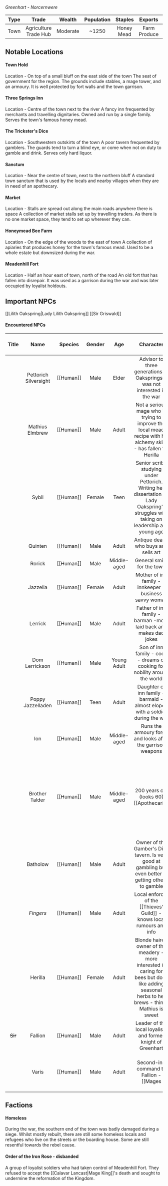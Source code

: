 *Greenhart - Norcernwere*

| Type | Trade | Wealth | Population | Staples | Exports | Status |
|:---:|:---:|:---:|:---:|:---:|:---:|:---:|
| Town | Agriculture Trade Hub | Moderate | ~1250 | Honey Mead | Farm Produce | Neutral |
## Notable Locations
#### Town Hold
Location - On top of a small bluff on the east side of the town
The seat of government for the region. The grounds include stables, a mage tower, and an armoury. It is well protected by fort walls and the town garrison.
#### Three Springs Inn
Location - Centre of the town next to the river
A fancy inn frequented by merchants and travelling dignitaries. Owned and run by a single family. Serves the town's famous honey mead. 
#### The Trickster's Dice
Location - Southwestern outskirts of the town
A poor tavern frequented by gamblers. The guards tend to turn a blind eye, or come when not on duty to gamble and drink. Serves only hard liquor. 
#### Sanctum
Location - Near the centre of town, next to the northern bluff
A standard town sanctum that is used by the locals and nearby villages when they are in need of an apothecary.
#### Market
Location - Stalls are spread out along the main roads anywhere there is space
A collection of market stalls set up by travelling traders. As there is no one market space, they tend to set up wherever they can. 
#### Honeymead Bee Farm
Location - On the edge of the woods to the east of town
A collection of apiaries that produces honey for the town's famous mead. Used to be a whole estate but downsized during the war. 
#### Meadenhill Fort
Location - Half an hour east of town, north of the road
An old fort that has fallen into disrepair. It was used as a garrison during the war and was later occupied by loyalist holdouts. 
## Important NPCs
[[Lilith Oakspring|Lady Lilith Oakspring]]
[[Sir Griswald]]
#### Encountered NPCs
| Title | Name | Species | Gender | Age | Character | Personality and Voice Notes | Status |
|:---:|:---:|:---:|:---:|:---:|:---:|:---:|:---:|
|  | Pettorich Silversight | [[Human]] | Male | Elder | Advisor to three generations of Oaksprings - was not interested in the war | Wizened but caring | Alive |
|  | Mathius Elmbrew | [[Human]] | Male | Adult | Not a serious mage who is trying to improve the local mead recipe with his alchemy skills - has fallen for Herilla | Cool and charismatic | Alive |
|  | Sybil | [[Human]] | Female | Teen | Senior scribe studying under Pettorich. Writing her dissertation on Lady Oakspring's struggles with taking on leadership at a young age | Energetic and eager | Alive |
|  | Quinten | [[Human]] | Male | Adult | Antique dealer who buys and sells art | Fake posh | Alive |
|  | Rorick | [[Human]] | Male | Middle-aged | General smith for the town | Drawl | Alive |
|  | Jazzella | [[Human]] | Female | Adult | Mother of inn family - innkeeper - business savvy woman | Hostess | Alive |
|  | Lerrick | [[Human]] | Male | Adult | Father of inn family - barman -more laid back and makes dad jokes | Jolly | Alive |
|  | Dom Lerrickson | [[Human]] | Male | Young Adult | Son of inn family - cook - dreams of cooking for nobility around the world | Sweary | Alive |
|  | Poppy Jazzelladen | [[Human]] | Teen | Adult | Daughter of inn family - barmaid - almost eloped with a soldier during the war | Lost in thought at what might have been | Alive |
|  | Ion | [[Human]] | Male | Middle-aged | Runs the armoury forge and looks after the garrison weapons | Gruff - bushy moustache | Alive |
|  | Brother Talder | [[Human]] | Male | Middle-aged | 200 years old (looks 60) [[Apothecaries|Apothecary]] - a veteran of many wars - came to Crossroads to escape war and rather grumpy when one turned up anyway | Soothing | Alive |
|  | Batholow | [[Human]] | Male | Adult | Owner of the Gamber's Dice tavern. Is very good at gambling but even better at getting others to gamble | Cockney - fake eyepatch | Alive |
|  | *Fingers* | [[Human]] | Male | Adult | Local enforcer of the [[Thieves' Guild]] - knows local rumours and info | Quiet | Alive |
|  | Herilla | [[Human]] | Female | Adult | Blonde haired owner of the meadery - more interested in caring for bees but does like adding seasonal herbs to her brews - thinks Mathius is sweet | Honeyed voice | Alive |
| ~~Sir~~ | Fallion | [[Human]] | Male | Adult | Leader of the local loyalists and former knight of Greenhart | Cruel and zealous | Deceased |
|  | Varis | [[Human]] | Male | Adult | Second-in-command to Fallion - [[Mages|Mage]] spellsword and member of the Order of the Iron Rose | Nervous | Deceased |
## Factions
#### Homeless
During the war, the southern end of the town was badly damaged during a siege. Whilst mostly rebuilt, there are still some homeless locals and refugees who live on the streets or the boarding house. Some are still resentful towards the rebel cause.
#### Order of the Iron Rose - disbanded
A group of loyalist soldiers who had taken control of Meadenhill Fort. They refused to accept the [[Calavar Lancast|Mage King]]'s death and sought to undermine the reformation of the Kingdom.